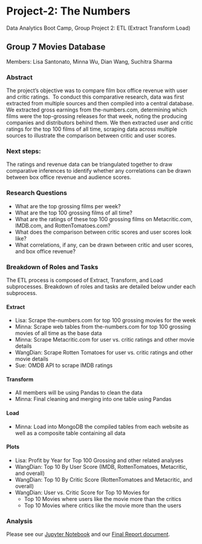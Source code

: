 # Project-2: The Numbers
Data Analytics Boot Camp, Group Project 2: ETL (Extract Transform Load)

## Group 7 Movies Database 
Members: Lisa Santonato, Minna Wu, Dian Wang, Suchitra Sharma
 
### Abstract
The project’s objective was to compare film box office revenue with user and critic ratings.  To conduct this comparative research, data was first extracted from multiple sources and then compiled into a central database. We extracted gross earnings from the-numbers.com, determining which films were the top-grossing releases for that week, noting the producing companies and distributors behind them. We then extracted user and critic ratings for the top 100 films of all time, scraping data across multiple sources to illustrate the comparison between critic and user scores. 

### Next steps: 
The ratings and revenue data can be triangulated together to draw comparative inferences to identify whether any correlations can be drawn between box office revenue and audience scores.  

### Research Questions
* What are the top grossing films per week? 
* What are the top 100 grossing films of all time?
* What are the ratings of these top 100 grossing films on Metacritic.com, IMDB.com, and RottenTomatoes.com?
* What does the comparison between critic scores and user scores look like?
* What correlations, if any, can be drawn between critic and user scores, and box office revenue? 
 
### Breakdown of Roles and Tasks
The ETL process is composed of Extract, Transform, and Load subprocesses. Breakdown of roles and tasks are detailed below under each subprocess.

#### Extract
* Lisa: Scrape the-numbers.com for top 100 grossing movies for the week
*	Minna: Scrape web tables from the-numbers.com for top 100 grossing movies of all time as the base data
*	Minna: Scrape Metacritic.com for user vs. critic ratings and other movie details
*	WangDian: Scrape Rotten Tomatoes for user vs. critic ratings and other movie details
*	Sue: OMDB API to scrape IMDB ratings

#### Transform
* All members will be using Pandas to clean the data
* Minna: Final cleaning and merging into one table using Pandas

#### Load
* Minna: Load into MongoDB the compiled tables from each website as well as a composite table containing all data

#### Plots
- Lisa: Profit by Year for Top 100 Grossing and other related analyses
- WangDian: Top 10 By User Score (IMDB, RottenTomatoes, Metacritic, and overall)
- WangDian: Top 10 By Critic Score (RottenTomatoes and Metacritic, and overall)
- WangDian: User vs. Critic Score for Top 10 Movies for 
    * Top 10 Movies where users like the movie more than the critics
    * Top 10 Movies where critics like the movie more than the users

### Analysis
Please see our [Jupyter Notebook](./final.ipynb) and our [Final Report document](./FinalProjectReport.docx).
